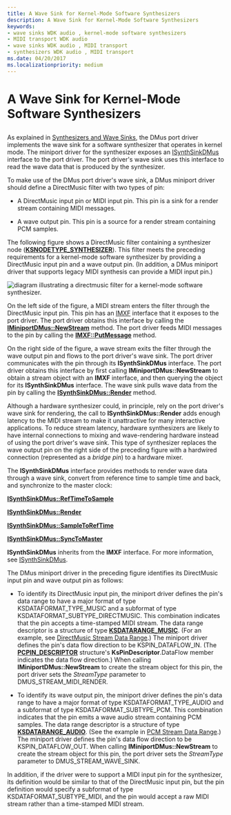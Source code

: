 ```yaml
---
title: A Wave Sink for Kernel-Mode Software Synthesizers
description: A Wave Sink for Kernel-Mode Software Synthesizers
keywords:
- wave sinks WDK audio , kernel-mode software synthesizers
- MIDI transport WDK audio
- wave sinks WDK audio , MIDI transport
- synthesizers WDK audio , MIDI transport
ms.date: 04/20/2017
ms.localizationpriority: medium
---
```


# A Wave Sink for Kernel-Mode Software Synthesizers


## <span id="a_wave_sink_for_kernel_mode_software_synthesizers"></span><span id="A_WAVE_SINK_FOR_KERNEL_MODE_SOFTWARE_SYNTHESIZERS"></span>


As explained in [Synthesizers and Wave Sinks](synthesizers-and-wave-sinks.md), the DMus port driver implements the wave sink for a software synthesizer that operates in kernel mode. The miniport driver for the synthesizer exposes an [ISynthSinkDMus](/windows-hardware/drivers/ddi/dmusicks/nn-dmusicks-isynthsinkdmus) interface to the port driver. The port driver's wave sink uses this interface to read the wave data that is produced by the synthesizer.

To make use of the DMus port driver's wave sink, a DMus miniport driver should define a DirectMusic filter with two types of pin:

-   A DirectMusic input pin or MIDI input pin. This pin is a sink for a render stream containing MIDI messages.

-   A wave output pin. This pin is a source for a render stream containing PCM samples.

The following figure shows a DirectMusic filter containing a synthesizer node ([**KSNODETYPE\_SYNTHESIZER**](./ksnodetype-synthesizer.md)). This filter meets the preceding requirements for a kernel-mode software synthesizer by providing a DirectMusic input pin and a wave output pin. (In addition, a DMus miniport driver that supports legacy MIDI synthesis can provide a MIDI input pin.)

![diagram illustrating a directmusic filter for a kernel-mode software synthesizer.](images/wavesink.png)

On the left side of the figure, a MIDI stream enters the filter through the DirectMusic input pin. This pin has an [IMXF](/windows-hardware/drivers/ddi/dmusicks/nn-dmusicks-imxf) interface that it exposes to the port driver. The port driver obtains this interface by calling the [**IMiniportDMus::NewStream**](/windows-hardware/drivers/ddi/dmusicks/nf-dmusicks-iminiportdmus-newstream) method. The port driver feeds MIDI messages to the pin by calling the [**IMXF::PutMessage**](/windows-hardware/drivers/ddi/dmusicks/nf-dmusicks-imxf-putmessage) method.

On the right side of the figure, a wave stream exits the filter through the wave output pin and flows to the port driver's wave sink. The port driver communicates with the pin through its **ISynthSinkDMus** interface. The port driver obtains this interface by first calling **IMiniportDMus::NewStream** to obtain a stream object with an **IMXF** interface, and then querying the object for its **ISynthSinkDMus** interface. The wave sink pulls wave data from the pin by calling the [**ISynthSinkDMus::Render**](/windows-hardware/drivers/ddi/dmusicks/nf-dmusicks-isynthsinkdmus-render) method.

Although a hardware synthesizer could, in principle, rely on the port driver's wave sink for rendering, the call to **ISynthSinkDMus::Render** adds enough latency to the MIDI stream to make it unattractive for many interactive applications. To reduce stream latency, hardware synthesizers are likely to have internal connections to mixing and wave-rendering hardware instead of using the port driver's wave sink. This type of synthesizer replaces the wave output pin on the right side of the preceding figure with a hardwired connection (represented as a *bridge pin*) to a hardware mixer.

The **ISynthSinkDMus** interface provides methods to render wave data through a wave sink, convert from reference time to sample time and back, and synchronize to the master clock:

[**ISynthSinkDMus::RefTimeToSample**](/windows-hardware/drivers/ddi/dmusicks/nf-dmusicks-isynthsinkdmus-reftimetosample)

[**ISynthSinkDMus::Render**](/windows-hardware/drivers/ddi/dmusicks/nf-dmusicks-isynthsinkdmus-render)

[**ISynthSinkDMus::SampleToRefTime**](/windows-hardware/drivers/ddi/dmusicks/nf-dmusicks-isynthsinkdmus-sampletoreftime)

[**ISynthSinkDMus::SyncToMaster**](/windows-hardware/drivers/ddi/dmusicks/nf-dmusicks-isynthsinkdmus-synctomaster)

**ISynthSinkDMus** inherits from the **IMXF** interface. For more information, see [ISynthSinkDMus](/windows-hardware/drivers/ddi/dmusicks/nn-dmusicks-isynthsinkdmus).

The DMus miniport driver in the preceding figure identifies its DirectMusic input pin and wave output pin as follows:

-   To identify its DirectMusic input pin, the miniport driver defines the pin's data range to have a major format of type KSDATAFORMAT\_TYPE\_MUSIC and a subformat of type KSDATAFORMAT\_SUBTYPE\_DIRECTMUSIC. This combination indicates that the pin accepts a time-stamped MIDI stream. The data range descriptor is a structure of type [**KSDATARANGE\_MUSIC**](/windows-hardware/drivers/ddi/ksmedia/ns-ksmedia-ksdatarange_music). (For an example, see [DirectMusic Stream Data Range](directmusic-stream-data-range.md).) The miniport driver defines the pin's data flow direction to be KSPIN\_DATAFLOW\_IN. (The [**PCPIN\_DESCRIPTOR**](/windows-hardware/drivers/ddi/portcls/ns-portcls-pcpin_descriptor) structure's **KsPinDescriptor**.DataFlow member indicates the data flow direction.) When calling **IMiniportDMus::NewStream** to create the stream object for this pin, the port driver sets the *StreamType* parameter to DMUS\_STREAM\_MIDI\_RENDER.

-   To identify its wave output pin, the miniport driver defines the pin's data range to have a major format of type KSDATAFORMAT\_TYPE\_AUDIO and a subformat of type KSDATAFORMAT\_SUBTYPE\_PCM. This combination indicates that the pin emits a wave audio stream containing PCM samples. The data range descriptor is a structure of type [**KSDATARANGE\_AUDIO**](/windows-hardware/drivers/ddi/ksmedia/ns-ksmedia-ksdatarange_audio). (See the example in [PCM Stream Data Range](pcm-stream-data-range.md).) The miniport driver defines the pin's data flow direction to be KSPIN\_DATAFLOW\_OUT. When calling **IMiniportDMus::NewStream** to create the stream object for this pin, the port driver sets the *StreamType* parameter to DMUS\_STREAM\_WAVE\_SINK.

In addition, if the driver were to support a MIDI input pin for the synthesizer, its definition would be similar to that of the DirectMusic input pin, but the pin definition would specify a subformat of type KSDATAFORMAT\_SUBTYPE\_MIDI, and the pin would accept a raw MIDI stream rather than a time-stamped MIDI stream.

 

